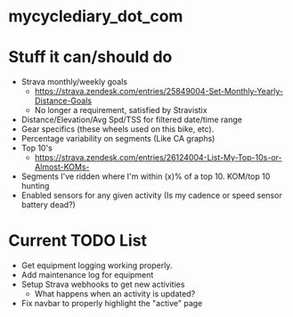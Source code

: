 # mycyclediary_dot_com

# Stuff it can/should do
* Strava monthly/weekly goals
  * https://strava.zendesk.com/entries/25849004-Set-Monthly-Yearly-Distance-Goals
  * No longer a requirement, satisfied by Stravistix
* Distance/Elevation/Avg Spd/TSS for filtered date/time range
* Gear specifics (these wheels used on this bike, etc).
* Percentage variability on segments (Like CA graphs)
* Top 10's
  * https://strava.zendesk.com/entries/26124004-List-My-Top-10s-or-Almost-KOMs-
* Segments I've ridden where I'm within (x)% of a top 10. KOM/top 10 hunting
* Enabled sensors for any given activity (Is my cadence or speed sensor battery dead?)

# Current TODO List
* Get equipment logging working properly.
* Add maintenance log for equipment
* Setup Strava webhooks to get new activities
  * What happens when an activity is updated?
* Fix navbar to properly highlight the "active" page
